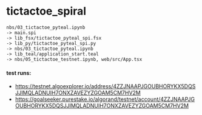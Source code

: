 # tictactoe_spiral

```
nbs/03_tictactoe_pyteal.ipynb
-> main.spi
-> lib_fsx/tictactoe_pyteal_spi.fsx
-> lib_py/tictactoe_pyteal_spi.py
-> nbs/03_tictactoe_pyteal.ipynb
-> lib_teal/application_start.teal
-> nbs/05_tictactoe_testnet.ipynb, web/src/App.tsx
```

#### test runs:
- https://testnet.algoexplorer.io/address/4ZZJNAAPJGOUBHORYKX5DQSJJIMQLADNUIH7ONXZAVEZYZGOAM5CM7HV2M
- https://goalseeker.purestake.io/algorand/testnet/account/4ZZJNAAPJGOUBHORYKX5DQSJJIMQLADNUIH7ONXZAVEZYZGOAM5CM7HV2M
